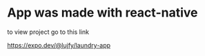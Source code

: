 # App was made with react-native 
to view project go to this link

https://expo.dev/@lujfy/laundry-app

